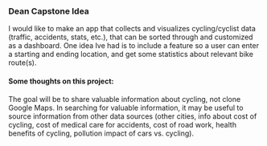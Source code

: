 ### Dean Capstone Idea
I would like to make an app that collects and visualizes cycling/cyclist data (traffic, accidents, stats, etc.), that can be sorted through and customized as a dashboard.
One idea Ive had is to include a feature so a user can enter a starting and ending location, and get some statistics about relevant bike route(s).

#### Some thoughts on this project:
The goal will be to share valuable information about cycling, not clone Google Maps. 
In searching for valuable information, it may be useful to source information from other data sources (other cities, info about cost of cycling, cost of medical care for accidents, cost of road work, health benefits of cycling, pollution impact of cars vs. cycling).

